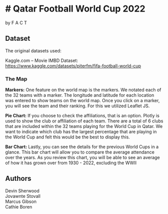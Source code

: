 # # Qatar Football World Cup 2022

by F A C T


## Dataset

The original datasets used:<br>

Kaggle.com – Movie IMBD Dataset:<br>
 https://www.kaggle.com/datasets/piterfm/fifa-football-world-cup<br>



### The Map

**Markers:** 
One feature on the world map is the markers. We notated each of the 32 teams with a marker. The longitude and latitude for each location was entered to show teams on the world map. Once you click on a marker, you will see the team and their ranking. For this we utilized Leaflet JS. 

**Pie Chart:**
If you choose to check the affiliations, that is an option. Plotly is used to show the club or affiliation of each team. There are a total of 6 clubs that are included within the 32 teams playing for the World Cup in Qatar. We want to indicate which club has the largest percentage that are playing in the World Cup and felt this would be the best to display this.

**Bar Chart:**
Lastly, you can see the details for the previous World Cups in a glance. This bar chart will allow you to compare the average attendance over the years. As you review this chart, you will be able to see an average of how it has grown over from 1930 - 2022, excluding the WWII




## Authors

Devin Sherwood<br>
Jovawnte Stovall<br>
Marcus Gibson<br>
Cathie Boren<br>

